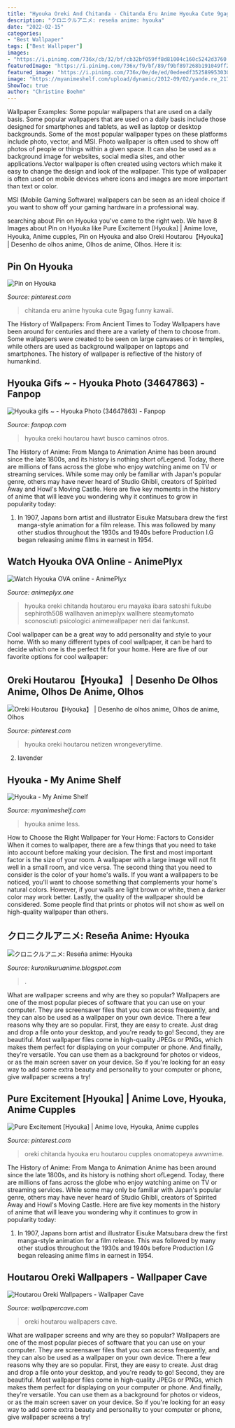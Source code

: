 ```yaml
---
title: "Hyouka Oreki And Chitanda - Chitanda Eru Anime Hyouka Cute 9gag Funny Kawaii"
description: "クロニクルアニメ: reseña anime: hyouka"
date: "2022-02-15"
categories:
- "Best Wallpaper"
tags: ["Best Wallpaper"]
images:
- "https://i.pinimg.com/736x/cb/32/bf/cb32bf059ff8d81004c160c5242d3760.jpg"
featuredImage: "https://i.pinimg.com/736x/f9/bf/89/f9bf897268b191049ff29aad0ef3ff5f.jpg"
featured_image: "https://i.pinimg.com/736x/0e/de/ed/0edeedf3525899530301c0dab8f11e4f.jpg"
image: "https://myanimeshelf.com/upload/dynamic/2012-09/02/yande.re_217209_sample2.jpg"
ShowToc: true
author: "Christine Boehm"
---
```



Wallpaper Examples: Some popular wallpapers that are used on a daily basis.
Some popular wallpapers that are used on a daily basis include those designed for smartphones and tablets, as well as laptop or desktop backgrounds. Some of the most popular wallpaper types on these platforms include photo, vector, and MSI. 
Photo wallpaper is often used to show off photos of people or things within a given space. It can also be used as a background image for websites, social media sites, and other applications.Vector wallpaper is often created using vectors which make it easy to change the design and look of the wallpaper. This type of wallpaper is often used on mobile devices where icons and images are more important than text or color. 

MSI (Mobile Gaming Software) wallpapers can be seen as an ideal choice if you want to show off your gaming hardware in a professional way.

	

		
searching about Pin on Hyouka you've came to the right web. We have 8 Images about Pin on Hyouka like Pure Excitement [Hyouka] | Anime love, Hyouka, Anime cupples, Pin on Hyouka and also Oreki Houtarou【Hyouka】 | Desenho de olhos anime, Olhos de anime, Olhos. Here it is:
		
    
## Pin On Hyouka

<img loading=lazy src="https://i.pinimg.com/736x/0e/de/ed/0edeedf3525899530301c0dab8f11e4f.jpg" onerror="this.onerror=null;this.src='https://tse4.mm.bing.net/th?id=OIP.A-RXkTDz1-ORADERoiaaFwHaNK&amp;pid=15.1';" alt="Pin on Hyouka">

_Source: pinterest.com_

>chitanda eru anime hyouka cute 9gag funny kawaii. 

	

The History of Wallpapers: From Ancient Times to Today
Wallpapers have been around for centuries and there are a variety of them to choose from. Some wallpapers were created to be seen on large canvases or in temples, while others are used as background wallpaper on laptops and smartphones. The history of wallpaper is reflective of the history of humankind.

    
## Hyouka Gifs ~ - Hyouka Photo (34647863) - Fanpop

<img loading=lazy src="http://images6.fanpop.com/image/photos/34600000/Hyouka-gifs-hyouka-34647863-500-281.gif" onerror="this.onerror=null;this.src='https://tse3.mm.bing.net/th?id=OIP.0GTwELfafTv4tMmZpEZywwHaEK&amp;pid=15.1';" alt="Hyouka gifs ~ - Hyouka Photo (34647863) - Fanpop">

_Source: fanpop.com_

>hyouka oreki houtarou hawt busco caminos otros. 

	

The History of Anime: From Manga to Animation
Anime has been around since the late 1800s, and its history is nothing short ofLegend. Today, there are millions of fans across the globe who enjoy watching anime on TV or streaming services. While some may only be familiar with Japan's popular genre, others may have never heard of Studio Ghibli, creators of Spirited Away and Howl's Moving Castle. Here are five key moments in the history of anime that will leave you wondering why it continues to grow in popularity today:
1) In 1907, Japans born artist and illustrator Eisuke Matsubara drew the first manga-style animation for a film release. This was followed by many other studios throughout the 1930s and 1940s before Production I.G began releasing anime films in earnest in 1954.

    
## Watch Hyouka OVA Online - AnimePlyx

<img loading=lazy src="https://image.tmdb.org/t/p/w780/bz9xLeYHOgXhjHdm5ldzrFw7iGP.jpg" onerror="this.onerror=null;this.src='https://tse3.mm.bing.net/th?id=OIP.ctbVpKMqlvqi-FC5lOSUZAHaEK&amp;pid=15.1';" alt="Watch Hyouka OVA online - AnimePlyx">

_Source: animeplyx.one_

>hyouka oreki chitanda houtarou eru mayaka ibara satoshi fukube sephiroth508 wallhaven animeplyx wallhere steamytomato sconosciuti psicologici animewallpaper neri dai fankunst. 

	

Cool wallpaper can be a great way to add personality and style to your home. With so many different types of cool wallpaper, it can be hard to decide which one is the perfect fit for your home. Here are five of our favorite options for cool wallpaper: 

    
## Oreki Houtarou【Hyouka】 | Desenho De Olhos Anime, Olhos De Anime, Olhos

<img loading=lazy src="https://i.pinimg.com/736x/cb/32/bf/cb32bf059ff8d81004c160c5242d3760.jpg" onerror="this.onerror=null;this.src='https://tse1.mm.bing.net/th?id=OIP.gfd7JRUpsTXSP74mh4vI0AHaEK&amp;pid=15.1';" alt="Oreki Houtarou【Hyouka】 | Desenho de olhos anime, Olhos de anime, Olhos">

_Source: pinterest.com_

>hyouka oreki houtarou netizen wrongeverytime. 

	

2. lavender 

    
## Hyouka - My Anime Shelf

<img loading=lazy src="https://myanimeshelf.com/upload/dynamic/2012-09/02/yande.re_217209_sample2.jpg" onerror="this.onerror=null;this.src='https://tse2.mm.bing.net/th?id=OIP.3JUu-Ow7v2MO2ilUBJO_EQHaFG&amp;pid=15.1';" alt="Hyouka - My Anime Shelf">

_Source: myanimeshelf.com_

>hyouka anime less. 

	

How to Choose the Right Wallpaper for Your Home: Factors to Consider
When it comes to wallpaper, there are a few things that you need to take into account before making your decision. The first and most important factor is the size of your room. A wallpaper with a large image will not fit well in a small room, and vice versa. 
The second thing that you need to consider is the color of your home's walls. If you want a wallpapers to be noticed, you'll want to choose something that complements your home's natural colors. However, if your walls are light brown or white, then a darker color may work better. 
Lastly, the quality of the wallpaper should be considered. Some people find that prints or photos will not show as well on high-quality wallpaper than others.

    
## クロニクルアニメ: Reseña Anime: Hyouka

<img loading=lazy src="http://3.bp.blogspot.com/-ahpkKza5js8/Ug2Fv93EhBI/AAAAAAAAAhw/65cG79CYoTs/s1600/tumblr_m54d117Pij1qipq43o1_500.gif" onerror="this.onerror=null;this.src='https://tse1.mm.bing.net/th?id=OIP.x3kPjY-wCIE9Nfxn2kYo-AHaEO&amp;pid=15.1';" alt="クロニクルアニメ: Reseña anime: Hyouka">

_Source: kuronikuruanime.blogspot.com_

>. 

	

What are wallpaper screens and why are they so popular?
Wallpapers are one of the most popular pieces of software that you can use on your computer. They are screensaver files that you can access frequently, and they can also be used as a wallpaper on your own device. There a few reasons why they are so popular. First, they are easy to create. Just drag and drop a file onto your desktop, and you're ready to go! Second, they are beautiful. Most wallpaper files come in high-quality JPEGs or PNGs, which makes them perfect for displaying on your computer or phone. And finally, they're versatile. You can use them as a background for photos or videos, or as the main screen saver on your device. So if you're looking for an easy way to add some extra beauty and personality to your computer or phone, give wallpaper screens a try!

    
## Pure Excitement [Hyouka] | Anime Love, Hyouka, Anime Cupples

<img loading=lazy src="https://i.pinimg.com/736x/f9/bf/89/f9bf897268b191049ff29aad0ef3ff5f.jpg" onerror="this.onerror=null;this.src='https://tse3.mm.bing.net/th?id=OIP.jUE3HdQ6tlFPOyWljJ68PAHaGd&amp;pid=15.1';" alt="Pure Excitement [Hyouka] | Anime love, Hyouka, Anime cupples">

_Source: pinterest.com_

>oreki chitanda hyouka eru houtarou cupples onomatopeya awwnime. 

	

The History of Anime: From Manga to Animation
Anime has been around since the late 1800s, and its history is nothing short ofLegend. Today, there are millions of fans across the globe who enjoy watching anime on TV or streaming services. While some may only be familiar with Japan's popular genre, others may have never heard of Studio Ghibli, creators of Spirited Away and Howl's Moving Castle. Here are five key moments in the history of anime that will leave you wondering why it continues to grow in popularity today:
1) In 1907, Japans born artist and illustrator Eisuke Matsubara drew the first manga-style animation for a film release. This was followed by many other studios throughout the 1930s and 1940s before Production I.G began releasing anime films in earnest in 1954.

    
## Houtarou Oreki Wallpapers - Wallpaper Cave

<img loading=lazy src="https://wallpapercave.com/wp/wp4628765.jpg" onerror="this.onerror=null;this.src='https://tse3.mm.bing.net/th?id=OIP.KoSXPZYesySz3p22q8AKGwHaEK&amp;pid=15.1';" alt="Houtarou Oreki Wallpapers - Wallpaper Cave">

_Source: wallpapercave.com_

>oreki houtarou wallpapers cave. 

	

What are wallpaper screens and why are they so popular?
Wallpapers are one of the most popular pieces of software that you can use on your computer. They are screensaver files that you can access frequently, and they can also be used as a wallpaper on your own device. There a few reasons why they are so popular. First, they are easy to create. Just drag and drop a file onto your desktop, and you're ready to go! Second, they are beautiful. Most wallpaper files come in high-quality JPEGs or PNGs, which makes them perfect for displaying on your computer or phone. And finally, they're versatile. You can use them as a background for photos or videos, or as the main screen saver on your device. So if you're looking for an easy way to add some extra beauty and personality to your computer or phone, give wallpaper screens a try!

